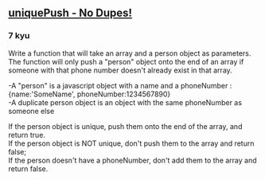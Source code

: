 <h2><a href=https://www.codewars.com/kata/53b2f6934a240823f4000abc/train/javascript target="_blank">uniquePush - No Dupes!</a></h2><h3>7 kyu</h3><p>Write a function that will take an array and a person object as parameters. The function will only push a "person" object onto the end of an array if someone with that phone number doesn't already exist in that array.</p><p>-A "person" is a javascript object with a name and a phoneNumber : {name:'SomeName', phoneNumber:1234567890}<br>-A duplicate person object is an object with the same phoneNumber as someone else</p><p>If the person object is unique, push them onto the end of the array, and return true.<br>If the person object is NOT unique, don't push them to the array and return false;<br>If the person doesn't have a phoneNumber, don't add them to the array and return false.  </p>